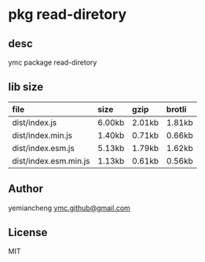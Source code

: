 # pkg read-diretory

## desc
ymc package read-diretory

## lib size  
file | size | gzip | brotli
:---- | :---- | :---- | :----
dist/index.js | 6.00kb | 2.01kb | 1.81kb
dist/index.min.js | 1.40kb | 0.71kb | 0.66kb
dist/index.esm.js | 5.13kb | 1.79kb | 1.62kb
dist/index.esm.min.js | 1.13kb | 0.61kb | 0.56kb

## Author
yemiancheng <ymc.github@gmail.com>

## License
MIT